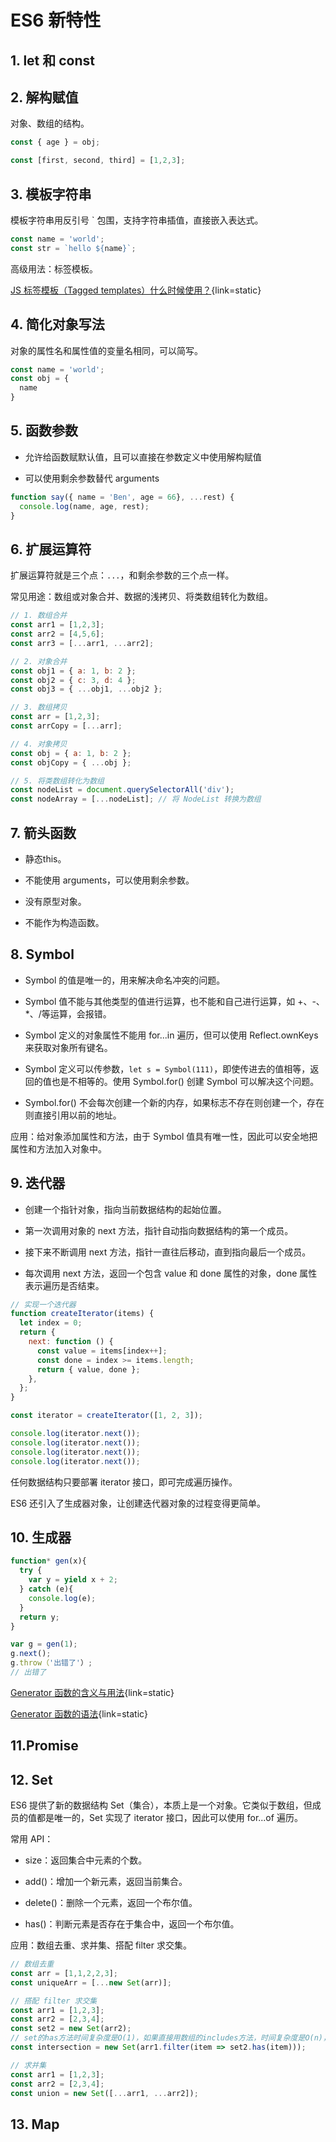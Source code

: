 # ES6 新特性

## 1. let 和 const

## 2. 解构赋值

对象、数组的结构。

```js
const { age } = obj;

const [first, second, third] = [1,2,3];
```

## 3. 模板字符串

模板字符串用反引号 ` 包围，支持字符串插值，直接嵌入表达式。


```js
const name = 'world';
const str = `hello ${name}`;
```

高级用法：标签模板。

[JS 标签模板（Tagged templates）什么时候使用？](https://www.zhangxinxu.com/wordpress/2021/12/js-tagged-templates/){link=static}

## 4. 简化对象写法

对象的属性名和属性值的变量名相同，可以简写。

```js
const name = 'world';
const obj = {
  name
}
```

## 5. 函数参数

- 允许给函数赋默认值，且可以直接在参数定义中使用解构赋值

- 可以使用剩余参数替代 arguments

```js
function say({ name = 'Ben', age = 66}, ...rest) {
  console.log(name, age, rest);
}
```

## 6. 扩展运算符

扩展运算符就是三个点：`...`，和剩余参数的三个点一样。

常见用途：数组或对象合并、数据的浅拷贝、将类数组转化为数组。

```js
// 1. 数组合并
const arr1 = [1,2,3];
const arr2 = [4,5,6];
const arr3 = [...arr1, ...arr2];

// 2. 对象合并
const obj1 = { a: 1, b: 2 };
const obj2 = { c: 3, d: 4 };
const obj3 = { ...obj1, ...obj2 };

// 3. 数组拷贝
const arr = [1,2,3];
const arrCopy = [...arr];

// 4. 对象拷贝
const obj = { a: 1, b: 2 };
const objCopy = { ...obj };

// 5. 将类数组转化为数组
const nodeList = document.querySelectorAll('div');
const nodeArray = [...nodeList]; // 将 NodeList 转换为数组
```

## 7. 箭头函数

- 静态this。

- 不能使用 arguments，可以使用剩余参数。

- 没有原型对象。

- 不能作为构造函数。

## 8. Symbol

- Symbol 的值是唯一的，用来解决命名冲突的问题。

- Symbol 值不能与其他类型的值进行运算，也不能和自己进行运算，如 +、-、*、/等运算，会报错。

- Symbol 定义的对象属性不能用 for...in 遍历，但可以使用 Reflect.ownKeys来获取对象所有键名。

- Symbol 定义可以传参数，`let s = Symbol(111)`，即使传进去的值相等，返回的值也是不相等的。使用 Symbol.for() 创建 Symbol 可以解决这个问题。

- Symbol.for() 不会每次创建一个新的内存，如果标志不存在则创建一个，存在则直接引用以前的地址。

应用：给对象添加属性和方法，由于 Symbol 值具有唯一性，因此可以安全地把属性和方法加入对象中。

## 9. 迭代器

- 创建一个指针对象，指向当前数据结构的起始位置。

- 第一次调用对象的 next 方法，指针自动指向数据结构的第一个成员。

- 接下来不断调用 next 方法，指针一直往后移动，直到指向最后一个成员。

- 每次调用 next 方法，返回一个包含 value 和 done 属性的对象，done 属性表示遍历是否结束。

```js
// 实现一个迭代器
function createIterator(items) {
  let index = 0;
  return {
    next: function () {
      const value = items[index++];
      const done = index >= items.length;
      return { value, done };
    },
  };
}

const iterator = createIterator([1, 2, 3]);

console.log(iterator.next());
console.log(iterator.next());
console.log(iterator.next());
console.log(iterator.next());
```

任何数据结构只要部署 iterator 接口，即可完成遍历操作。

ES6 还引入了生成器对象，让创建迭代器对象的过程变得更简单。

## 10. 生成器

```js
function* gen(x){
  try {
    var y = yield x + 2;
  } catch (e){ 
    console.log(e);
  }
  return y;
}

var g = gen(1);
g.next();
g.throw（'出错了'）;
// 出错了
```

[Generator 函数的含义与用法](https://www.ruanyifeng.com/blog/2015/04/generator.html){link=static}

[Generator 函数的语法](https://es6.ruanyifeng.com/#docs/generator){link=static}

## 11.Promise

## 12. Set

ES6 提供了新的数据结构 Set（集合），本质上是一个对象。它类似于数组，但成员的值都是唯一的，Set 实现了 iterator 接口，因此可以使用 for...of 遍历。

常用 API：

- size：返回集合中元素的个数。

- add()：增加一个新元素，返回当前集合。

- delete()：删除一个元素，返回一个布尔值。

- has()：判断元素是否存在于集合中，返回一个布尔值。

应用：数组去重、求并集、搭配 filter 求交集。

```js
// 数组去重
const arr = [1,1,2,2,3];
const uniqueArr = [...new Set(arr)];

// 搭配 filter 求交集
const arr1 = [1,2,3];
const arr2 = [2,3,4];
const set2 = new Set(arr2);
// set的has方法时间复杂度是O(1)，如果直接用数组的includes方法，时间复杂度是O(n)，效率会有点优化。
const intersection = new Set(arr1.filter(item => set2.has(item)));

// 求并集
const arr1 = [1,2,3];
const arr2 = [2,3,4];
const union = new Set([...arr1, ...arr2]);
```

## 13. Map